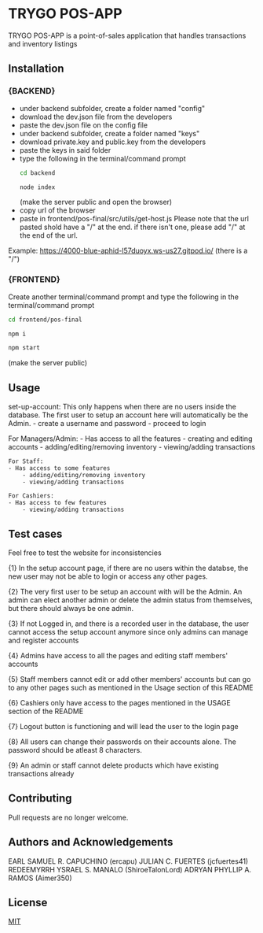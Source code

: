 # TRYGO POS-APP

TRYGO POS-APP is a point-of-sales application that handles transactions and inventory listings

## Installation
### {BACKEND}
- under backend subfolder, create a folder named "config"
- download the dev.json file from the developers 
- paste the dev.json file on the config file
- under backend subfolder, create a folder named "keys"
- download private.key and public.key from the developers
- paste the keys in said folder
- type the following in the terminal/command prompt
    ``` bash
    cd backend

    node index 
    ```
    (make the server public and open the browser)
- copy url of the browser
- paste in frontend/pos-final/src/utils/get-host.js
Please note that the url pasted shold have a "/" at the end. if there isn't one, please add "/" at the end of the url.

Example:
https://4000-blue-aphid-l57duoyx.ws-us27.gitpod.io/ (there is a "/")

### {FRONTEND}
Create another terminal/command prompt and type the following in the terminal/command prompt
```bash
cd frontend/pos-final

npm i

npm start
```
(make the server public)


## Usage
set-up-account:
This only happens when there are no users inside the database.
The first user to setup an account here will automatically be the Admin.
    - create a username and password
    - proceed to login

For Managers/Admin:
    - Has access to all the features
        - creating and editing accounts
        - adding/editing/removing inventory
        - viewing/adding transactions

    For Staff:
    - Has access to some features
        - adding/editing/removing inventory
        - viewing/adding transactions
    
    For Cashiers:
    - Has access to few features
        - viewing/adding transactions

## Test cases
Feel free to test the website for inconsistencies

{1} In the setup account page, if there are no users within the databse, the new user may not be able to login or access any other pages.

{2} The very first user to be setup an account with will be the Admin. An admin can elect another admin or delete the admin status from themselves, but there should always be one admin.

{3} If not Logged in, and there is a recorded user in the database, the user cannot access the setup account anymore since only admins can manage and register accounts

{4} Admins have access to all the pages and editing staff members' accounts

{5} Staff members cannot edit or add other members' accounts but can go to any other pages such as mentioned in the Usage section of this README

{6} Cashiers only have access to the pages mentioned in the USAGE section of the README

{7} Logout button is functioning and will lead the user to the login page

{8} All users can change their passwords on their accounts alone. The password should be atleast 8 characters.

{9} An admin or staff cannot delete products which have existing transactions already


## Contributing
Pull requests are no longer welcome.

## Authors and Acknowledgements
EARL SAMUEL R. CAPUCHINO (ercapu)
JULIAN C. FUERTES (jcfuertes41)
REDEEMYRRH YSRAEL S. MANALO (ShiroeTalonLord)
ADRYAN PHYLLIP A. RAMOS (Aimer350)

## License
[MIT](https://choosealicense.com/licenses/mit/)
